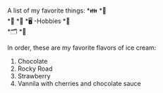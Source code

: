 A list of my favorite things: 
*👪 
 *🐹  
 *🐺 
 *👶 
*🖥️ 
-Hobbies 
  *🥘  
    *🗂️ 
  *👟  

In order, these are my favorite flavors of ice cream: 
1. Chocolate 
2. Rocky Road 
3. Strawberry 
4. Vannila with cherries and chocolate sauce 
    
  
     





  




 






 




